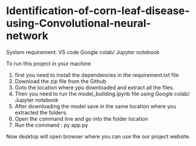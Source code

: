 # Identification-of-corn-leaf-disease-using-Convolutional-neural-network


System requirement: 
VS code
Google colab/ Jupyter notebook


To run this project in your machine 

1. first you need to install the dependencies in the requirement.txt file
2. Download the zip file from the Github
3. Goto the location where ypu downloaded and extract all the files.
4. Then you need to run the model_building.ipynb file using Google colab/ Jupyter notebook
5. After downloading the model save in the same location where you extracted the folders.
6. Open the command line and go into the folder location 
7. Run the command : py app.py

Now desktop will open browser where you can use the our project website. 
